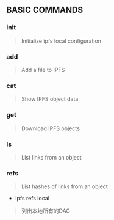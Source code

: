 ## BASIC COMMANDS
### init          
>Initialize ipfs local configuration

### add <path>    
>Add a file to IPFS

### cat <ref>     
>Show IPFS object data

### get <ref>     
>Download IPFS objects

### ls <ref>      
>List links from an object

### refs <ref>    
>List hashes of links from an object

- ipfs refs local 
>列出本地所有的DAG
